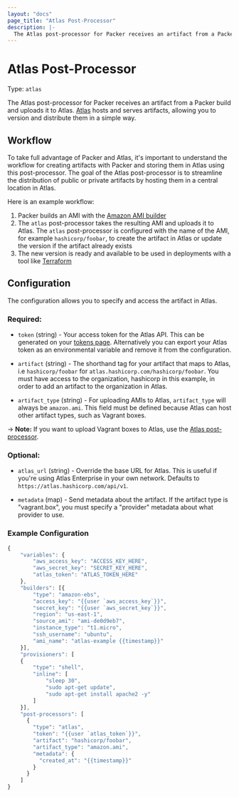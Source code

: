 ```yaml
---
layout: "docs"
page_title: "Atlas Post-Processor"
description: |-
  The Atlas post-processor for Packer receives an artifact from a Packer build and uploads it to Atlas. Atlas hosts and serves artifacts, allowing you to version and distribute them in a simple way.
---
```


# Atlas Post-Processor

Type: `atlas`

The Atlas post-processor for Packer receives an artifact from a Packer build and uploads it to Atlas. [Atlas](https://atlas.hashicorp.com) hosts and serves artifacts, allowing you to version and distribute them in a simple way.

## Workflow

To take full advantage of Packer and Atlas, it's important to understand the
workflow for creating artifacts with Packer and storing them in Atlas using this post-processor. The goal of the Atlas post-processor is to streamline the distribution of public or private artifacts by hosting them in a central location in Atlas.

Here is an example workflow:

1. Packer builds an AMI with the [Amazon AMI builder](/docs/builders/amazon.html)
2. The `atlas` post-processor takes the resulting AMI and uploads it to Atlas. The `atlas` post-processor is configured with the name of the AMI, for example `hashicorp/foobar`, to create the artifact in Atlas or update the version if the artifact already exists
3. The new version is ready and available to be used in deployments with a tool like [Terraform](https://terraform.io)


## Configuration

The configuration allows you to specify and access the artifact in Atlas.

### Required:

* `token` (string) - Your access token for the Atlas API.
  This can be generated on your [tokens page](https://atlas.hashicorp.com/settings/tokens). Alternatively you can export your Atlas token as an environmental variable and remove it from the configuration.

* `artifact` (string) - The shorthand tag for your artifact that maps to
  Atlas, i.e `hashicorp/foobar` for `atlas.hashicorp.com/hashicorp/foobar`. You must
  have access to the organization, hashicorp in this example, in order to add an artifact to
  the organization in Atlas.

* `artifact_type` (string) - For uploading AMIs to Atlas, `artifact_type` will always be `amazon.ami`.
  This field must be defined because Atlas can host other artifact types, such as Vagrant boxes.

-> **Note:** If you want to upload Vagrant boxes to Atlas, use the [Atlas post-processor](/docs/post-processors/atlas.html).

### Optional:

* `atlas_url` (string) - Override the base URL for Atlas. This
is useful if you're using Atlas Enterprise in your own network. Defaults
to `https://atlas.hashicorp.com/api/v1`.

* `metadata` (map) - Send metadata about the artifact. If the artifact
  type is "vagrant.box", you must specify a "provider" metadata about
  what provider to use.

### Example Configuration

```javascript
{
    "variables": {
        "aws_access_key": "ACCESS_KEY_HERE",
        "aws_secret_key": "SECRET_KEY_HERE",
        "atlas_token": "ATLAS_TOKEN_HERE"
    },
    "builders": [{
        "type": "amazon-ebs",
        "access_key": "{{user `aws_access_key`}}",
        "secret_key": "{{user `aws_secret_key`}}",
        "region": "us-east-1",
        "source_ami": "ami-de0d9eb7",
        "instance_type": "t1.micro",
        "ssh_username": "ubuntu",
        "ami_name": "atlas-example {{timestamp}}"
    }],
    "provisioners": [
    {
        "type": "shell",
        "inline": [
            "sleep 30",
            "sudo apt-get update",
            "sudo apt-get install apache2 -y"
        ]
    }],
    "post-processors": [
      {
        "type": "atlas",
        "token": "{{user `atlas_token`}}",
        "artifact": "hashicorp/foobar",
        "artifact_type": "amazon.ami",
        "metadata": {
          "created_at": "{{timestamp}}"
        }
      }
    ]
}
```
